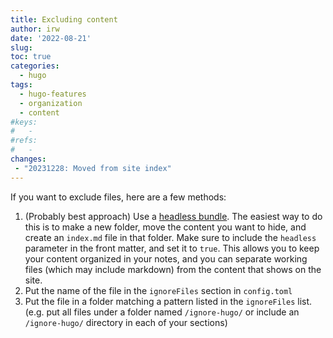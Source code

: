 ```yaml
---
title: Excluding content
author: irw
date: '2022-08-21'
slug: 
toc: true
categories:
  - hugo
tags:
  - hugo-features
  - organization
  - content
#keys:
#   - 
#refs:
#   - 
changes:
 - "20231228: Moved from site index"
---
```


If you want to exclude files, here are a few methods:

1. (Probably best approach) Use a [headless bundle](https://gohugo.io/content-management/page-bundles/#headless-bundle). The easiest way to do this is to make a new folder, move the content you want to hide, and create an `index.md` file in that folder. Make sure to include the `headless` parameter in the front matter, and set it to `true`. This allows you to keep your content organized in your notes, and you can separate working files (which may include markdown) from the content that shows on the site.
1. Put the name of the file in the `ignoreFiles` section in `config.toml`
1. Put the file in a folder matching a pattern listed in the `ignoreFiles` list.  
(e.g. put all files under a folder named `/ignore-hugo/` or include an `/ignore-hugo/` directory in each of your sections)